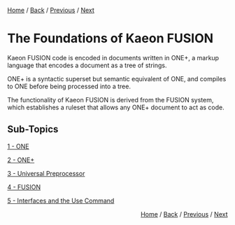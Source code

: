 [Home](https://github.com/Gallery-of-Kaeon/Kaeon-FUSION/tree/master/Kaeon%20FUSION/Documentation/Guide/README.md) /
[Back](https://github.com/Gallery-of-Kaeon/Kaeon-FUSION/tree/master/Kaeon%20FUSION/Documentation/Guide/README.md) /
[Previous](https://github.com/Gallery-of-Kaeon/Kaeon-FUSION/tree/master/Kaeon%20FUSION/Documentation/Guide/README.md) /
[Next](https://github.com/Gallery-of-Kaeon/Kaeon-FUSION/tree/master/Kaeon%20FUSION/Documentation/Guide/1%20-%20Foundations/1%20-%20ONE/README.md)

# The Foundations of Kaeon FUSION

Kaeon FUSION code is encoded in documents written in ONE+,
a markup language that encodes a document as a tree of strings.

ONE+ is a syntactic superset but semantic equivalent of ONE,
and compiles to ONE before being processed into a tree.

The functionality of Kaeon FUSION is derived from the FUSION system,
which establishes a ruleset that allows any ONE+ document to act as code.

## Sub-Topics

[1 - ONE](https://github.com/Gallery-of-Kaeon/Kaeon-FUSION/tree/master/Kaeon%20FUSION/Documentation/Guide/1%20-%20Foundations/1%20-%20ONE/README.md)

[2 - ONE+](https://github.com/Gallery-of-Kaeon/Kaeon-FUSION/tree/master/Kaeon%20FUSION/Documentation/Guide/1%20-%20Foundations/2%20-%20ONE%2B/README.md)

[3 - Universal Preprocessor](https://github.com/Gallery-of-Kaeon/Kaeon-FUSION/tree/master/Kaeon%20FUSION/Documentation/Guide/1%20-%20Foundations/3%20-%20Universal%20Preprocessor)

[4 - FUSION](https://github.com/Gallery-of-Kaeon/Kaeon-FUSION/tree/master/Kaeon%20FUSION/Documentation/Guide/1%20-%20Foundations/4%20-%20FUSION/README.md)

[5 - Interfaces and the Use Command](https://github.com/Gallery-of-Kaeon/Kaeon-FUSION/blob/master/Kaeon%20FUSION/Documentation/Guide/1%20-%20Foundations/5%20-%20Interfaces%20and%20the%20Use%20Command/README.md)

<div align="right"><p>

<a href="https://github.com/Gallery-of-Kaeon/Kaeon-FUSION/tree/master/Kaeon%20FUSION/Documentation/Guide/README.md">Home</a> / 
<a href="https://github.com/Gallery-of-Kaeon/Kaeon-FUSION/tree/master/Kaeon%20FUSION/Documentation/Guide/README.md">Back</a> / 
<a href="https://github.com/Gallery-of-Kaeon/Kaeon-FUSION/tree/master/Kaeon%20FUSION/Documentation/Guide/README.md">Previous</a> / 
<a href="https://github.com/Gallery-of-Kaeon/Kaeon-FUSION/tree/master/Kaeon%20FUSION/Documentation/Guide/1%20-%20Foundations/1%20-%20ONE/README.md">Next</a>

</p></div>